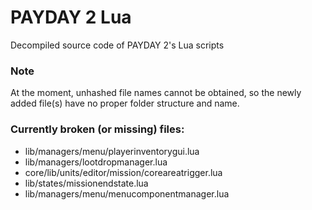 # PAYDAY 2 Lua
Decompiled source code of PAYDAY 2's Lua scripts

### Note
At the moment, unhashed file names cannot be obtained, so the newly added file(s) have no proper folder structure and name.

### Currently broken (or missing) files:
* lib/managers/menu/playerinventorygui.lua
* lib/managers/lootdropmanager.lua
* core/lib/units/editor/mission/coreareatrigger.lua
* lib/states/missionendstate.lua
* lib/managers/menu/menucomponentmanager.lua